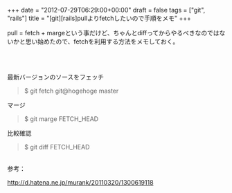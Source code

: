 +++
date = "2012-07-29T06:29:00+00:00"
draft = false
tags = ["git", "rails"]
title = "[git][rails]pullよりfetchしたいので手順をメモ"
+++
<p>pull = fetch + margeという事だけど、ちゃんとdiffってからやるべきなのではないかと思い始めたので、fetchを利用する方法をメモしておく。</p>&#13;
<p><br /><br /></p>&#13;
<p>最新バージョンのソースをフェッチ</p>&#13;
<blockquote>&#13;
<p>$ git fetch git@hogehoge master</p>&#13;
</blockquote>&#13;
<p>マージ</p>&#13;
<blockquote>&#13;
<p>$ git marge FETCH_HEAD</p>&#13;
</blockquote>&#13;
<p>比較確認</p>&#13;
<blockquote>&#13;
<p>$ git diff FETCH_HEAD</p>&#13;
</blockquote>&#13;
&#13;
&#13;
<p><br />参考：</p>&#13;
<p><a href="http://d.hatena.ne.jp/murank/20110320/1300619118">http://d.hatena.ne.jp/murank/20110320/1300619118</a></p>&#13;
 